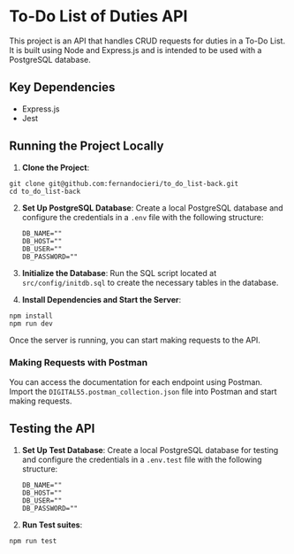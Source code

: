 # To-Do List of Duties API

This project is an API that handles CRUD requests for duties in a To-Do List. It is built using Node and Express.js and is intended to be used with a PostgreSQL database.

## Key Dependencies

- Express.js
- Jest

## Running the Project Locally

1. **Clone the Project**:
```shell
git clone git@github.com:fernandocieri/to_do_list-back.git
cd to_do_list-back
```

2. **Set Up PostgreSQL Database**: Create a local PostgreSQL database and configure the credentials in a `.env` file with the following structure:
    ```plaintext
    DB_NAME=""
    DB_HOST=""
    DB_USER=""
    DB_PASSWORD=""
    ```

3. **Initialize the Database**: Run the SQL script located at `src/config/initdb.sql` to create the necessary tables in the database.

4. **Install Dependencies and Start the Server**:
```shell
npm install
npm run dev
```

Once the server is running, you can start making requests to the API.

### Making Requests with Postman

You can access the documentation for each endpoint using Postman. Import the `DIGITAL55.postman_collection.json` file into Postman and start making requests.

## Testing the API

1. **Set Up Test Database**: Create a local PostgreSQL database for testing and configure the credentials in a `.env.test` file with the following structure:
    ```plaintext
    DB_NAME=""
    DB_HOST=""
    DB_USER=""
    DB_PASSWORD=""
    ```

2. **Run Test suites**:
```shell
npm run test
```